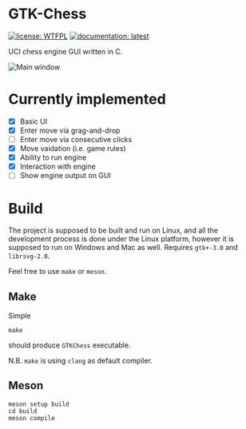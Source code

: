 # GTK-Chess
[![license: WTFPL](https://img.shields.io/badge/license-WTFPL-brightgreen.svg)](http://www.wtfpl.net/about/)
[![documentation: latest](https://img.shields.io/badge/documentation-latest-orange)](https://pddshk.github.io/GTK-Chess/)

UCI chess engine GUI written in C.

![Main window](https://github.com/pddshk/GTK-Chess/blob/master/docs/source/main.png?raw=true)

# Currently implemented

- [x] Basic UI
- [x] Enter move via grag-and-drop
- [ ] Enter move via consecutive clicks
- [x] Move vaidation (i.e. game rules)
- [x] Ability to run engine
- [x] Interaction with engine
- [ ] Show engine output on GUI

# Build
The project is supposed to be built and run on Linux, and all the development process is done under the Linux platform, however it is supposed to run on Windows and Mac as well. Requires `gtk+-3.0` and `librsvg-2.0`.

Feel free to use `make` or `meson`.

## Make

Simple

```
make
```

should produce `GTKChess` executable.

N.B. `make` is using `clang` as default compiler.

## Meson

```
meson setup build
cd build
meson compile
```
